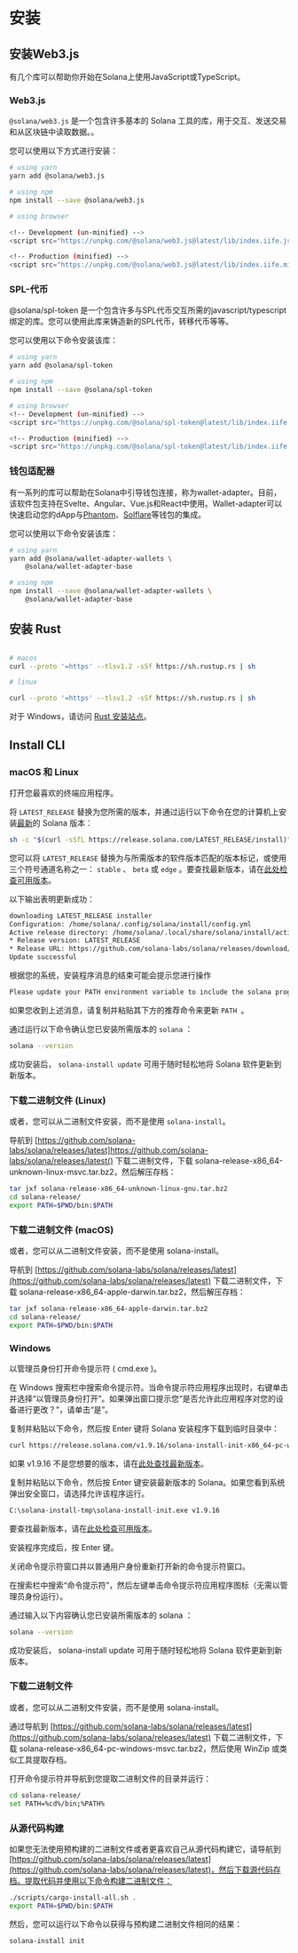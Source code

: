 # 安装

## 安装Web3.js

有几个库可以帮助你开始在Solana上使用JavaScript或TypeScript。

### Web3.js

`@solana/web3.js` 是一个包含许多基本的 Solana 工具的库，用于交互、发送交易和从区块链中读取数据。。

您可以使用以下方式进行安装：

```bash
# using yarn
yarn add @solana/web3.js

# using npm
npm install --save @solana/web3.js

# using browser

<!-- Development (un-minified) -->
<script src="https://unpkg.com/@solana/web3.js@latest/lib/index.iife.js"></script>

<!-- Production (minified) -->
<script src="https://unpkg.com/@solana/web3.js@latest/lib/index.iife.min.js"></script>
```

### SPL-代币

@solana/spl-token 是一个包含许多与SPL代币交互所需的javascript/typescript绑定的库。您可以使用此库来铸造新的SPL代币，转移代币等等。


您可以使用以下命令安装该库：

```bash
# using yarn
yarn add @solana/spl-token

# using npm
npm install --save @solana/spl-token

# using browser
<!-- Development (un-minified) -->
<script src="https://unpkg.com/@solana/spl-token@latest/lib/index.iife.js"></script>

<!-- Production (minified) -->
<script src="https://unpkg.com/@solana/spl-token@latest/lib/index.iife.min.js"></script>
```


### 钱包适配器

有一系列的库可以帮助在Solana中引导钱包连接，称为wallet-adapter。目前，该软件包支持在Svelte、Angular、Vue.js和React中使用。Wallet-adapter可以快速启动您的dApp与[Phantom](https://phantom.app/)、[Solflare](https://solflare.com/)等钱包的集成。

您可以使用以下命令安装该库：

```bash
# using yarn
yarn add @solana/wallet-adapter-wallets \
    @solana/wallet-adapter-base

# using npm
npm install --save @solana/wallet-adapter-wallets \
    @solana/wallet-adapter-base

```

## 安装 Rust


```bash

# macos
curl --proto '=https' --tlsv1.2 -sSf https://sh.rustup.rs | sh

# linux

curl --proto '=https' --tlsv1.2 -sSf https://sh.rustup.rs | sh
```

对于 Windows，请访问 [Rust 安装站点](https://www.rust-lang.org/tools/install)。

## Install CLI

### macOS 和 Linux

打开您最喜欢的终端应用程序。

将 `LATEST_RELEASE` 替换为您所需的版本，并通过运行以下命令在您的计算机上安装[最新](https://github.com/solana-labs/solana/releases)的 Solana 版本：

```bash
sh -c "$(curl -sSfL https://release.solana.com/LATEST_RELEASE/install)"
```

您可以将 `LATEST_RELEASE` 替换为与所需版本的软件版本匹配的版本标记，或使用三个符号通道名称之一： `stable` 、 `beta` 或 `edge` 。要查找最新版本，请在[此处检查可用版本](https://github.com/solana-labs/solana/releases)。

以下输出表明更新成功：

```bash
downloading LATEST_RELEASE installer
Configuration: /home/solana/.config/solana/install/config.yml
Active release directory: /home/solana/.local/share/solana/install/active_release
* Release version: LATEST_RELEASE
* Release URL: https://github.com/solana-labs/solana/releases/download/LATEST_RELEASE/solana-release-x86_64-unknown-linux-gnu.tar.bz2
Update successful
```

根据您的系统，安装程序消息的结束可能会提示您进行操作

```bash
Please update your PATH environment variable to include the solana programs:
```

如果您收到上述消息，请复制并粘贴其下方的推荐命令来更新 `PATH `。

通过运行以下命令确认您已安装所需版本的 `solana` ：

```bash
solana --version
```

成功安装后， `solana-install update` 可用于随时轻松地将 Solana 软件更新到新版本。

### 下载二进制文件 (Linux)

或者，您可以从二进制文件安装，而不是使用 `solana-install`。

导航到 [https://github.com/solana-labs/solana/releases/latest]https://github.com/solana-labs/solana/releases/latest() 下载二进制文件，下载 solana-release-x86_64-unknown-linux-msvc.tar.bz2，然后解压存档：

```bash
tar jxf solana-release-x86_64-unknown-linux-gnu.tar.bz2
cd solana-release/
export PATH=$PWD/bin:$PATH
```

### 下载二进制文件 (macOS)

或者，您可以从二进制文件安装，而不是使用 solana-install。

导航到 [https://github.com/solana-labs/solana/releases/latest](https://github.com/solana-labs/solana/releases/latest) 下载二进制文件，下载 solana-release-x86_64-apple-darwin.tar.bz2，然后解压存档：

```bash
tar jxf solana-release-x86_64-apple-darwin.tar.bz2
cd solana-release/
export PATH=$PWD/bin:$PATH
```

### Windows

以管理员身份打开命令提示符 ( cmd.exe )。

在 Windows 搜索栏中搜索命令提示符。当命令提示符应用程序出现时，右键单击并选择“以管理员身份打开”。如果弹出窗口提示您“是否允许此应用程序对您的设备进行更改？”，请单击“是”。

复制并粘贴以下命令，然后按 Enter 键将 Solana 安装程序下载到临时目录中：

```bash
curl https://release.solana.com/v1.9.16/solana-install-init-x86_64-pc-windows-msvc.exe --output C:\solana-install-tmp\solana-install-init.exe --create-dirs
```

如果 v1.9.16 不是您想要的版本，请在[此处查找最新版本](https://github.com/solana-labs/solana/releases)。

复制并粘贴以下命令，然后按 Enter 键安装最新版本的 Solana。如果您看到系统弹出安全窗口，请选择允许该程序运行。

```bash
C:\solana-install-tmp\solana-install-init.exe v1.9.16
```

要查找最新版本，请在[此处检查可用版本](https://github.com/solana-labs/solana/releases)。

安装程序完成后，按 Enter 键。

关闭命令提示符窗口并以普通用户身份重新打开新的命令提示符窗口。

在搜索栏中搜索“命令提示符”，然后左键单击命令提示符应用程序图标（无需以管理员身份运行）。

通过输入以下内容确认您已安装所需版本的 solana ：

```bash
solana --version
```

成功安装后， solana-install update 可用于随时轻松地将 Solana 软件更新到新版本。


### 下载二进制文件

或者，您可以从二进制文件安装，而不是使用 solana-install。

通过导航到 [https://github.com/solana-labs/solana/releases/latest](https://github.com/solana-labs/solana/releases/latest) 下载二进制文件，下载 solana-release-x86_64-pc-windows-msvc.tar.bz2，然后使用 WinZip 或类似工具提取存档。

打开命令提示符并导航到您提取二进制文件的目录并运行：

```bash
cd solana-release/
set PATH=%cd%/bin;%PATH%
```

### 从源代码构建

如果您无法使用预构建的二进制文件或者更喜欢自己从源代码构建它，请导航到 [https://github.com/solana-labs/solana/releases/latest](https://github.com/solana-labs/solana/releases/latest)，然后下载源代码存档。提取代码并使用以下命令构建二进制文件：

```bash
./scripts/cargo-install-all.sh .
export PATH=$PWD/bin:$PATH
```

然后，您可以运行以下命令以获得与预构建二进制文件相同的结果：

```bash
solana-install init
```
